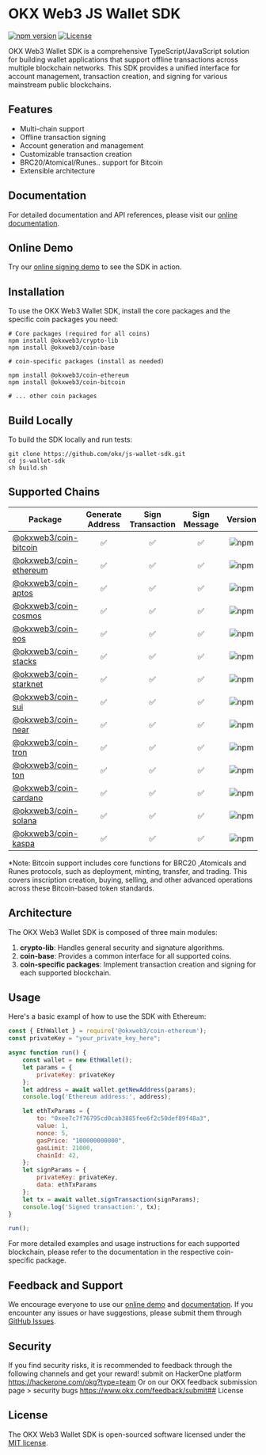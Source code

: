 # OKX Web3 JS Wallet SDK

[![npm version](https://img.shields.io/npm/v/@okxweb3/coin-base.svg)](https://www.npmjs.com/package/@okxweb3/coin-base)
[![License](https://img.shields.io/npm/l/@okxweb3/coin-base.svg)](https://github.com/okx/js-wallet-sdk/blob/main/LICENSE)

OKX Web3 Wallet SDK is a comprehensive TypeScript/JavaScript solution for building wallet applications that support offline transactions across multiple blockchain networks. This SDK provides a unified interface for account management, transaction creation, and signing for various mainstream public blockchains.

## Features

- Multi-chain support
- Offline transaction signing
- Account generation and management
- Customizable transaction creation
- BRC20/Atomical/Runes.. support for Bitcoin
- Extensible architecture

## Documentation

For detailed documentation and API references, please visit our [online documentation](https://okx.github.io/js-wallet-sdk/).


## Online Demo

Try our [online signing demo](https://okx.github.io/wallet-sdk-demo/) to see the SDK in action.


## Installation

To use the OKX Web3 Wallet SDK, install the core packages and the specific coin packages you need:

```shell
# Core packages (required for all coins)
npm install @okxweb3/crypto-lib
npm install @okxweb3/coin-base

# coin-specific packages (install as needed)

npm install @okxweb3/coin-ethereum
npm install @okxweb3/coin-bitcoin

# ... other coin packages
```

## Build Locally
To build the SDK locally and run tests:

```shell
git clone https://github.com/okx/js-wallet-sdk.git
cd js-wallet-sdk
sh build.sh
```

## Supported Chains

| Package | Generate Address | Sign Transaction | Sign Message | Version |
|---------|:----------------:|:-----------------:|:------------:|:-------:|
| [@okxweb3/coin-bitcoin](https://www.npmjs.com/package/@okxweb3/coin-bitcoin) | ✅ | ✅ | ✅ | ![npm](https://img.shields.io/npm/v/@okxweb3/coin-bitcoin) |
| [@okxweb3/coin-ethereum](https://www.npmjs.com/package/@okxweb3/coin-ethereum) | ✅ | ✅ | ✅ | ![npm](https://img.shields.io/npm/v/@okxweb3/coin-ethereum) |
| [@okxweb3/coin-aptos](https://www.npmjs.com/package/@okxweb3/coin-aptos) | ✅ | ✅ | ✅ | ![npm](https://img.shields.io/npm/v/@okxweb3/coin-aptos) |
| [@okxweb3/coin-cosmos](https://www.npmjs.com/package/@okxweb3/coin-cosmos) | ✅ | ✅ | ✅ | ![npm](https://img.shields.io/npm/v/@okxweb3/coin-cosmos) |
| [@okxweb3/coin-eos](https://www.npmjs.com/package/@okxweb3/coin-eos) | ✅ | ✅ | ✅ | ![npm](https://img.shields.io/npm/v/@okxweb3/coin-eos) |
| [@okxweb3/coin-stacks](https://www.npmjs.com/package/@okxweb3/coin-stacks) | ✅ | ✅ | ✅ | ![npm](https://img.shields.io/npm/v/@okxweb3/coin-stacks) |
| [@okxweb3/coin-starknet](https://www.npmjs.com/package/@okxweb3/coin-starknet) | ✅ | ✅ | ✅ | ![npm](https://img.shields.io/npm/v/@okxweb3/coin-starknet) |
| [@okxweb3/coin-sui](https://www.npmjs.com/package/@okxweb3/coin-sui) | ✅ | ✅ | ✅ | ![npm](https://img.shields.io/npm/v/@okxweb3/coin-sui) |
| [@okxweb3/coin-near](https://www.npmjs.com/package/@okxweb3/coin-near) | ✅ | ✅ | ✅ | ![npm](https://img.shields.io/npm/v/@okxweb3/coin-near) |
| [@okxweb3/coin-tron](https://www.npmjs.com/package/@okxweb3/coin-tron) | ✅ | ✅ | ✅ | ![npm](https://img.shields.io/npm/v/@okxweb3/coin-tron) |
| [@okxweb3/coin-ton](https://www.npmjs.com/package/@okxweb3/coin-ton) | ✅ | ✅ | ✅ | ![npm](https://img.shields.io/npm/v/@okxweb3/coin-ton) |
| [@okxweb3/coin-cardano](https://www.npmjs.com/package/@okxweb3/coin-cardano) | ✅ | ✅ | ✅ | ![npm](https://img.shields.io/npm/v/@okxweb3/coin-cardano) |
| [@okxweb3/coin-solana](https://www.npmjs.com/package/@okxweb3/coin-solana) | ✅ | ✅ | ✅ | ![npm](https://img.shields.io/npm/v/@okxweb3/coin-solana) |
| [@okxweb3/coin-kaspa](https://www.npmjs.com/package/@okxweb3/coin-kaspa) | ✅ | ✅ | ✅ | ![npm](https://img.shields.io/npm/v/@okxweb3/coin-kaspa) |

*Note: Bitcoin support includes core functions for BRC20 ,Atomicals and Runes protocols, such as deployment, minting, transfer, and trading. This covers inscription creation, buying, selling, and other advanced operations across these Bitcoin-based token standards.

## Architecture

The OKX Web3 Wallet SDK is composed of three main modules:

1. **crypto-lib**: Handles general security and signature algorithms.
2. **coin-base**: Provides a common interface for all supported coins.
3. **coin-specific packages**: Implement transaction creation and signing for each supported blockchain.

## Usage

Here's a basic exampl of how to use the SDK with Ethereum:

```javascript
const { EthWallet } = require('@okxweb3/coin-ethereum');
const privateKey = "your_private_key_here";

async function run() {
    const wallet = new EthWallet();
    let params = {
        privateKey: privateKey
    };
    let address = await wallet.getNewAddress(params);
    console.log('Ethereum address:', address);

    let ethTxParams = {
        to: "0xee7c7f76795cd0cab3885fee6f2c50def89f48a3",
        value: 1,
        nonce: 5,
        gasPrice: "100000000000",
        gasLimit: 21000,
        chainId: 42,
    };
    let signParams = {
        privateKey: privateKey,
        data: ethTxParams
    };
    let tx = await wallet.signTransaction(signParams);
    console.log('Signed transaction:', tx);
}

run();
```

For more detailed examples and usage instructions for each supported blockchain, please refer to the documentation in the respective coin-specific package.


## Feedback and Support

We encourage everyone to use our [online demo](https://okx.github.io/wallet-sdk-demo/) and [documentation](https://okx.github.io/js-wallet-sdk/). If you encounter any issues or have suggestions, please submit them through [GitHub Issues](https://github.com/okx/js-wallet-sdk/issues).

## Security

If you find security risks, it is recommended to feedback through the following channels and get your reward!
submit on HackerOne platform https://hackerone.com/okg?type=team Or on our OKX feedback submission page > security bugs https://www.okx.com/feedback/submit## License

## License

The OKX Web3 Wallet SDK is open-sourced software licensed under the [MIT license](LICENSE).